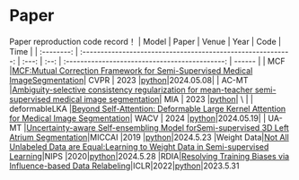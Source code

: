 # Paper 
Paper reproduction code record！
|   Model  |               Paper             | Venue | Year |                   Code                  | Time   |
| :--------:     | :----------------------------------------------------------: | :---: | :--: | :--------------------------------------------: | ------ |
|   MCF |[MCF:Mutual Correction Framework for Semi-Supervised Medical ImageSegmentation](http://openaccess.thecvf.com/content/CVPR2023/papers/Wang_MCF_Mutual_Correction_Framework_for_Semi-Supervised_Medical_Image_Segmentation_CVPR_2023_paper.pdf)| CVPR | 2023 |[python](https://github.com/WYC-321/MCF)|2024.05.08|
|   AC-MT   |[Ambiguity-selective consistency regularization for mean-teacher semi-supervised medical image segmentation](https://www.sciencedirect.com/science/article/pii/S1361841523001408)| MIA | 2023 |[python](https://github.com/lemoshu/AC-MT?tab=readme-ov-file)|  \  |
|   deformableLKA |[Beyond Self-Attention: Deformable Large Kernel Attention for Medical Image Segmentation](https://arxiv.org/abs/2309.00121)| WACV | 2024 |[python](https://github.com/xmindflow/deformableLKA)|2024.05.19|
|     UA-MT |[Uncertainty-aware Self-ensembling Model forSemi-supervised 3D Left Atrium Segmentation](https://arxiv.org/pdf/1907.07034v1)|MICCAI |2019 |[python](https://github.com/yulequan/UA-MT)|2024.5.23
|Weight Data|[Not All Unlabeled Data are Equal:Learning to Weight Data in Semi-supervised Learning](https://proceedings.neurips.cc/paper_files/paper/2020/file/f7ac67a9aa8d255282de7d11391e1b69-Paper.pdf)|NIPS |2020|[python](https://https://github.com/jason718/semi-sup)|2024.5.28
|RDIA|[Resolving Training Biases via Influence-based Data Relabeling](https://openreview.net/forum?id=EskfH0bwNVn)|ICLR|2022|[python](https://github.com/Viperccc/RDIA)|2023.5.31


 
